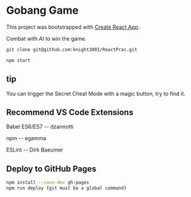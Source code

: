 # Gobang Game
This project was bootstrapped with [Create React App](https://github.com/facebookincubator/create-react-app).

Combat with AI to win the game.

```sh
git clone git@github.com:knight3001/ReactPrac.git

npm start
```

## tip
You can trigger the Secret Cheat Mode with a magic button, try to find it.


## Recommend VS Code Extensions
Babel ES6/ES7  -- dzannotti

npm   -- egamma

ESLint  -- Dirk Baeumer

## Deploy to GitHub Pages

```sh
npm install --save-dev gh-pages
npm run deploy (git must be a global command)
```